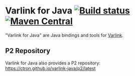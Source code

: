 # Varlink for Java [![Build status](https://api.travis-ci.org/ctron/varlink-java.svg)](https://travis-ci.org/ctron/varlink-java) [![Maven Central](https://img.shields.io/maven-central/v/de.dentrassi.varlink/varlink-parent.svg "Maven Central Status")](https://search.maven.org/#search%7Cgav%7C1%7Cg%3A%22de.dentrassi.varlink%22%20AND%20a%3A%22varlink-core%22)

"Varlink for Java" are Java bindings and tools for [Varlink](http://varlink.org "Varlink").

## P2 Repository

Varlink for Java also provides a P2 repository: https://ctron.github.io/varlink-java/p2/latest